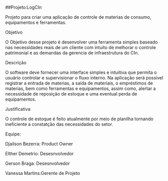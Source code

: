 
##Projeto:LogCIn
	
Projeto para criar uma aplicação de controle de materias de consumo, equipamentos e ferramentas.

Objetivo

O Objetivo desse projeto é desenvolver uma ferramenta simples baseado nas necessidades reais de um cliente com intuito de melhorar         o controle patrimonial e as demandas da gerencia de infraestrutura do CIn.


Descrição

O software deve fornecer uma interface simples e intuitiva que permita o usuário controlar e supervisionar o fluxo interno. Na aplicação será possível registrar a entrada de materias, a saída de materiais, o empréstimos de materias, bem como ferramentas e equipamentos, assim como, alertar a necessidade de reposição de estoque e uma eventual perda de equipamentos.
	
Justificativa

O controle de estoque é feito atualmente por meio de planilha tornando ineficiente a constatção das necessidades do setor.
	
Equipe:

Djailson Bezerra: Product Owner

Elther Demetrio: Desesnvolvedor

Gerson Braga: Desesnvolvedor

Vanessa Martins:Gerente de Projeto

